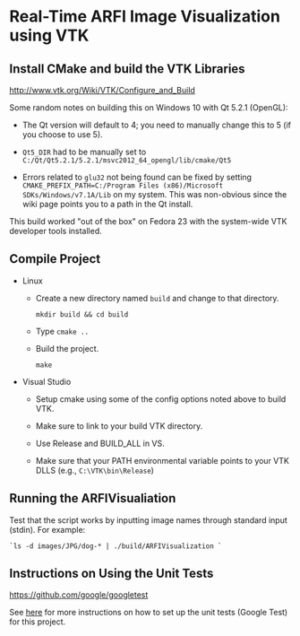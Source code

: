 Real-Time ARFI Image Visualization using VTK
============================================


Install CMake and build the VTK Libraries
-----------------------------------------

http://www.vtk.org/Wiki/VTK/Configure_and_Build

Some random notes on building this on Windows 10 with Qt 5.2.1 (OpenGL):

* The Qt version will default to 4; you need to manually change this to 5 (if you choose to use 5).

* `Qt5_DIR` had to be manually set to `C:/Qt/Qt5.2.1/5.2.1/msvc2012_64_opengl/lib/cmake/Qt5`

* Errors related to `glu32` not being found can be fixed by setting 
  `CMAKE_PREFIX_PATH=C:/Program Files (x86)/Microsoft SDKs/Windows/v7.1A/Lib` 
  on my system.  This was non-obvious since the wiki page points you to a path in the Qt 
  install.
      
This build worked "out of the box" on Fedora 23 with the system-wide VTK developer tools installed.

Compile Project
---------------
* Linux

  * Create a new directory named `build` and change to that directory.

    `mkdir build && cd build`

  * Type `cmake ..`

  * Build the project.

    `make`

* Visual Studio

  * Setup cmake using some of the config options noted above to build VTK.
  
  * Make sure to link to your build VTK directory.
  
  * Use Release and BUILD_ALL in VS.
  
  * Make sure that your PATH environmental variable points to your VTK DLLS (e.g., ``C:\VTK\bin\Release``)

Running the ARFIVisualiation
----------------------------
Test that the script works by inputting image names through standard input (stdin).  For example:
    
    `ls -d images/JPG/dog-* | ./build/ARFIVisualization `

    
Instructions on Using the Unit Tests
------------------------------------
https://github.com/google/googletest

See [here](https://blog.feabhas.com/2012/03/setting-up-googletest-with-visual-c-2010-express-edition/) for more instructions on how to set up the unit tests (Google Test) for this project.
